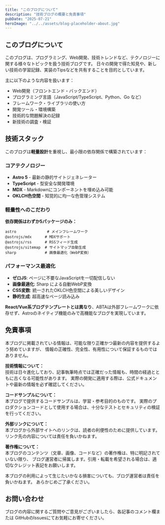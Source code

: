 ```yaml
---
title: "このブログについて"
description: "技術ブログの概要と免責事項"
pubDate: "2025-07-21"
heroImage: "../../assets/blog-placeholder-about.jpg"
---
```


## このブログについて

このブログは、プログラミング、Web開発、技術トレンドなど、テクノロジーに関する様々なトピックを扱う技術ブログです。
日々の開発で得た知見や、新しい技術の学習記録、実装のTipsなどを共有することを目的としています。

主に以下のような内容を扱います：

- Web開発（フロントエンド・バックエンド）
- プログラミング言語（JavaScript/TypeScript、Python、Go など）
- フレームワーク・ライブラリの使い方
- 開発ツール・環境構築
- 技術的な問題解決の記録
- 新技術の調査・検証

## 技術スタック

このブログは**軽量設計**を重視し、最小限の依存関係で構築されています：

### コアテクノロジー
- **Astro 5** - 最新の静的サイトジェネレーター
- **TypeScript** - 型安全な開発環境
- **MDX** - Markdownにコンポーネントを埋め込み可能
- **OKLCH色空間** - 知覚的に均一な色管理システム

### 軽量性へのこだわり
**依存関係はわずか5パッケージのみ：**

```
astro              # メインフレームワーク
@astrojs/mdx      # MDXサポート  
@astrojs/rss      # RSSフィード生成
@astrojs/sitemap  # サイトマップ自動生成
sharp             # 画像最適化（WebP変換）
```

### パフォーマンス最適化
- **ゼロJS**: ページに不要なJavaScriptを一切配信しない
- **画像最適化**: Sharp による自動WebP変換
- **CSS変数**: 統一されたOKLCH色空間による美しいデザイン
- **静的生成**: 超高速なページ読み込み

**React/Vue系ブログテンプレートとは異なり**、ABTAは外部フレームワークに依存せず、Astroのネイティブ機能のみで高機能なブログを実現しています。

## 免責事項

本ブログに掲載されている情報は、可能な限り正確かつ最新の内容を提供するよう努めていますが、
情報の正確性、完全性、有用性について保証するものではありません。

**技術情報について：**  
技術は日々進化しており、記事執筆時点では正確だった情報も、時間の経過とともに古くなる可能性があります。
実際の開発に適用する際は、公式ドキュメントや最新の情報を必ず確認してください。

**コードサンプルについて：**  
本ブログで提供するコードサンプルは、学習・参考目的のものです。
実際のプロダクションコードとして使用する場合は、十分なテストとセキュリティの検証を行ってください。

**外部リンクについて：**  
本ブログから外部サイトへのリンクは、読者の利便性のために提供しています。
リンク先の内容については責任を負いかねます。

**著作権について：**  
本ブログのコンテンツ（文章、画像、コードなど）の著作権は、特に明記されていない限り、
ブログ運営者に帰属します。引用・転載を希望される場合は、適切なクレジット表記をお願いします。

本ブログの利用によって生じたいかなる損害についても、ブログ運営者は責任を負いかねます。
あらかじめご了承ください。

## お問い合わせ

ブログの内容に関するご質問やご意見がございましたら、各記事のコメント欄または
GitHubのIssuesにてお気軽にお寄せください。